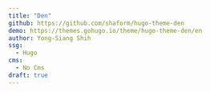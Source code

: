 ```yaml
---
title: "Den"
github: https://github.com/shaform/hugo-theme-den
demo: https://themes.gohugo.io/theme/hugo-theme-den/en
author: Yong-Siang Shih
ssg:
  - Hugo
cms:
  - No Cms
draft: true
---
```

